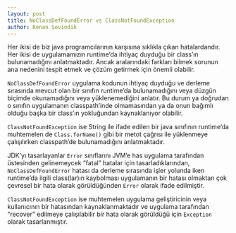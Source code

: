 ```yaml
---
layout: post
title: NoClassDefFoundError vs ClassNotFoundException
author: Kenan Sevindik
---
```


Her ikisi de biz java programcılarının karşısına sıklıkla çıkan hatalardandır. Her ikisi de uygulamamızın runtime’da 
ihtiyaç duyduğu bir class’ın bulunamadığını anlatmaktadır. Ancak aralarındaki farkları bilmek sorunun ana nedenini tespit 
etmek ve çözüm getirmek için önemli olabilir.

`NoClassDefFoundError` uygulama kodunun ihtiyaç duyduğu ve derleme sırasında mevcut olan bir sınıfın runtime’da bulunamadığını 
veya düzgün biçimde okunamadığını veya yüklenemediğini anlatır. Bu durum ya doğrudan o sınıfın uygulamanın classpath’inde 
olmamasından ya da onun bağımlı olduğu başka bir class’ın yokluğundan kaynaklanıyor olabilir.

`ClassNotFoundException` ise String ile ifade edilen bir java sınıfının runtime’da muhtemelen de `Class.forName()` gibi bir 
metot çağrısı ile yüklenmeye çalışılırken classpath’de bulunamadığını anlatmaktadır.

JDK’yı tasarlayanlar `Error` sınıflarını JVM’e has uygulama tarafından üstesinden gelinemeycek “fatal” hatalar için 
tasarladıklarından, `NoClassDefFoundError` hatası da derleme sırasında işler yolunda iken runtime’da ilgili class(lar)ın 
kaybolması uygulamanın bir hatası olmaktan çok çevresel bir hata olarak görüldüğünden `Error` olarak ifade edilmiştir.

`ClassNotFoundException` ise muhtemelen uygulama geliştiricinin veya kullanıcının bir hatasından kaynaklanmaktadır ve 
uygulama tarafından “recover” edilmeye çalışılabilir bir hata olarak görüldüğü için `Exception` olarak tasarlanmıştır.
